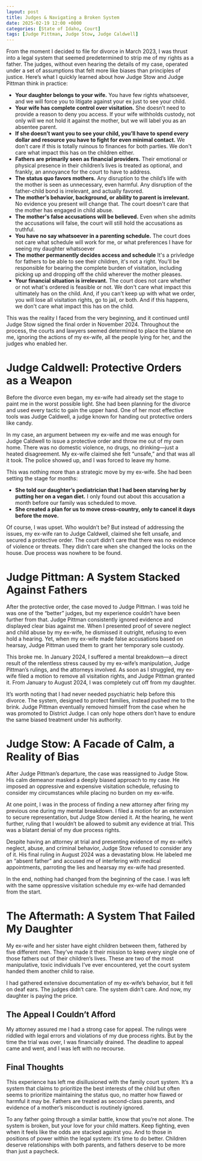 ```yaml
---
layout: post
title: Judges & Navigating a Broken System
date: 2025-02-19 12:00 +0000
categories: [State of Idaho, Court]
tags: [Judge Pittman, Judge Stow, Judge Caldwell]
---
```

From the moment I decided to file for divorce in March 2023, I was thrust into a legal system that seemed predetermined to strip me of my rights as a father. The judges, without even hearing the details of my case, operated under a set of assumptions that felt more like biases than principles of justice. Here’s what I quickly learned about how Judge Stow and Judge Pittman think in practice:

- **Your daughter belongs to your wife.** You have few rights whatsoever, and we will force you to litigate against your ex just to see your child.
- **Your wife has complete control over visitation.** She doesn’t need to provide a reason to deny you access. If your wife withholds custody, not only will we not hold it against the mother, but we will label you as an absentee parent.  
- **If she doesn’t want you to see your child, you’ll have to spend every dollar and resource you have to fight for even minimal contact.**  We don't care if this is totally ruinous to finances for both parties. We don't care what impact this has on the children either.
- **Fathers are primarily seen as financial providers.** Their emotional or physical presence in their children’s lives is treated as optional, and frankly, an annoyance for the court to have to address.  
- **The status quo favors mothers.** Any disruption to the child’s life with the mother is seen as unnecessary, even harmful. Any disruption of the father-child bond is irrelevant, and actually favored. 
- **The mother’s behavior, background, or ability to parent is irrelevant.** No evidence you present will change that. The court doesn't care that the mother has engaged in child abuse.
- **The mother's false accusations will be believed.** Even when she admits the accusations will false, the court will still hold the accusations as truthful.
- **You have no say whatsoever in a parenting schedule.** The court does not care what schedule will work for me, or what preferences I have for seeing my daughter whatsoever
- **The mother permanently decides access and schedule** It's a privledge for fathers to be able to see their children, it's not a right. You'll be responsible for bearing the complete burden of visitation, including picking up and dropping off the child wherever the mother pleases.
- **Your financial situation is irrelevant.** The court does not care whether or not what's ordered is feasible or not. We don't care what impact this ultimately has on the child. And, if you can't keep up with what we order, you will lose all visitation rights, go to jail, or both. And if this happens, we don't care what impact this has on the child.

This was the reality I faced from the very beginning, and it continued until Judge Stow signed the final order in November 2024. Throughout the process, the courts and lawyers seemed determined to place the blame on me, ignoring the actions of my ex-wife, all the people lying for her, and the judges who enabled her.

# Judge Caldwell: Protective Orders as a Weapon

Before the divorce even began, my ex-wife had already set the stage to paint me in the worst possible light. She had been planning for the divorce and used every tactic to gain the upper hand. One of her most effective tools was Judge Caldwell, a judge known for handing out protective orders like candy.  

In my case, an argument between my ex-wife and me was enough for Judge Caldwell to issue a protective order and throw me out of my own home. There was no domestic violence, no drugs, no drinking—just a heated disagreement. My ex-wife claimed she felt “unsafe,” and that was all it took. The police showed up, and I was forced to leave my home.  

This was nothing more than a strategic move by my ex-wife. She had been setting the stage for months:  

- **She told our daughter’s pediatrician that I had been starving her by putting her on a vegan diet.** I only found out about this accusation a month before our family was scheduled to move.  
- **She created a plan for us to move cross-country, only to cancel it days before the move.**  

Of course, I was upset. Who wouldn’t be? But instead of addressing the issues, my ex-wife ran to Judge Caldwell, claimed she felt unsafe, and secured a protective order. The court didn’t care that there was no evidence of violence or threats. They didn’t care when she changed the locks on the house. Due process was nowhere to be found.  

# Judge Pittman: A System Stacked Against Fathers

After the protective order, the case moved to Judge Pittman. I was told he was one of the “better” judges, but my experience couldn’t have been further from that. Judge Pittman consistently ignored evidence and displayed clear bias against me. When I presented proof of severe neglect and child abuse by my ex-wife, he dismissed it outright, refusing to even hold a hearing. Yet, when my ex-wife made false accusations based on hearsay, Judge Pittman used them to grant her temporary sole custody.  

This broke me. In January 2024, I suffered a mental breakdown—a direct result of the relentless stress caused by my ex-wife’s manipulation, Judge Pittman’s rulings, and the attorneys involved. As soon as I struggled, my ex-wife filed a motion to remove all visitation rights, and Judge Pittman granted it. From January to August 2024, I was completely cut off from my daughter.  

It’s worth noting that I had never needed psychiatric help before this divorce. The system, designed to protect families, instead pushed me to the brink. Judge Pittman eventually removed himself from the case when he was promoted to District Judge. I can only hope others don’t have to endure the same biased treatment under his authority.  

# Judge Stow: A Facade of Calm, a Reality of Bias

After Judge Pittman’s departure, the case was reassigned to Judge Stow. His calm demeanor masked a deeply biased approach to my case. He imposed an oppressive and expensive visitation schedule, refusing to consider my circumstances while placing no burden on my ex-wife.  

At one point, I was in the process of finding a new attorney after firing my previous one during my mental breakdown. I filed a motion for an extension to secure representation, but Judge Stow denied it. At the hearing, he went further, ruling that I wouldn’t be allowed to submit any evidence at trial. This was a blatant denial of my due process rights.  

Despite having an attorney at trial and presenting evidence of my ex-wife’s neglect, abuse, and criminal behavior, Judge Stow refused to consider any of it. His final ruling in August 2024 was a devastating blow. He labeled me an “absent father” and accused me of interfering with medical appointments, parroting the lies and hearsay my ex-wife had presented.  

In the end, nothing had changed from the beginning of the case. I was left with the same oppressive visitation schedule my ex-wife had demanded from the start.  

# The Aftermath: A System That Failed My Daughter

My ex-wife and her sister have eight children between them, fathered by five different men. They’ve made it their mission to keep every single one of those fathers out of their children’s lives. These are two of the most manipulative, toxic individuals I’ve ever encountered, yet the court system handed them another child to raise.  

I had gathered extensive documentation of my ex-wife’s behavior, but it fell on deaf ears. The judges didn’t care. The system didn’t care. And now, my daughter is paying the price.  

## The Appeal I Couldn’t Afford

My attorney assured me I had a strong case for appeal. The rulings were riddled with legal errors and violations of my due process rights. But by the time the trial was over, I was financially drained. The deadline to appeal came and went, and I was left with no recourse.  

## Final Thoughts

This experience has left me disillusioned with the family court system. It’s a system that claims to prioritize the best interests of the child but often seems to prioritize maintaining the status quo, no matter how flawed or harmful it may be. Fathers are treated as second-class parents, and evidence of a mother’s misconduct is routinely ignored.  

To any father going through a similar battle, know that you’re not alone. The system is broken, but your love for your child matters. Keep fighting, even when it feels like the odds are stacked against you. And to those in positions of power within the legal system: it’s time to do better. Children deserve relationships with both parents, and fathers deserve to be more than just a paycheck.

